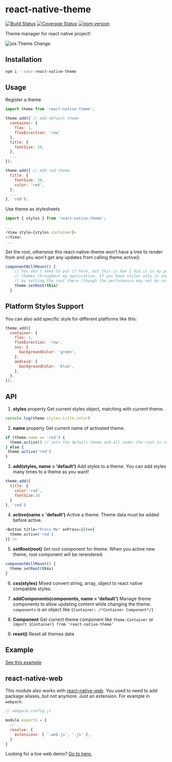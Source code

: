 # react-native-theme
[![Build Status](https://travis-ci.org/apentle/react-native-theme.svg?branch=master)](https://travis-ci.org/apentle/react-native-theme) [![Coverage Status](https://coveralls.io/repos/github/apentle/react-native-theme/badge.svg?branch=master)](https://coveralls.io/github/apentle/react-native-theme?branch=master) [![npm version](https://badge.fury.io/js/react-native-theme.svg)](https://badge.fury.io/js/react-native-theme)

Theme manager for react native project!

![ios Theme Change](https://raw.githubusercontent.com/apentle/react-native-theme-example/master/screenshot1.gif)

## Installation
```bash
npm i --save react-native-theme
```

## Usage
Register a theme
```javascript
import theme from 'react-native-theme';

theme.add({ // Add default theme
  container: {
    flex: 1,
    flexDirection: 'row'
  },
  title: {
    fontSize: 20,
  },
  ...
});

theme.add({ // Add red theme
  title: {
    fontSize: 20,
    color: 'red',
  },
  ...
}, 'red');
```

Use theme as stylesheets
```javascript
import { styles } from 'react-native-theme';

...
<View style={styles.container}>
</View>
...
```

Set the root, otherwise this react-native-theme won't have a tree to render from and you won't get any updates from calling theme.active()
```javascript
componentWillMount() {
    // You don't need to put it here, but this is how I did it in my parent React.Component, as I had styles based on
    // themes throughout my application. If you have styles only in one area, you will have improved performance
    // by setting the root there (though the performance may not be noticable for many applications).
    theme.setRoot(this)
  }
```

## Platform Styles Support
You can also add specific style for different platforms like this:
```javascript
theme.add({
  container: {
    flex: 1,
    flexDirection: 'row',
    ios: {
      backgroundColor: 'green',
    },
    android: {
      backgroundColor: 'blue',
    },
  },
});
```

## API

1. **styles** property
Get current styles object, matching with current theme.
```javascript
console.log(theme.styles.title.color)
```

2. **name** property
Get current name of activated theme.
```javascript
if (theme.name == 'red') {
  theme.active() // sets the default theme and all under the root is rerendered
} else {
 theme.active('red')
}
```

3. **add(styles, name = 'default')**
Add styles to a theme. You can add styles many times to a theme as you want!
```javascript
theme.add({
  title: {
    color:'red',
    fontSize:24
  }
}, 'red')
```

4. **active(name = 'default')**
Active a theme. Theme data must be added before active.
```javascript
<Button title="Press Me" onPress={()=>{
  theme.active('red')
}} />
```

5. **setRoot(root)**
Set root component for theme. When you active new theme, root component will be rerendered.
```javascript
componentWillMount() {
  theme.setRoot(this)
}
```

6. **css(styles)**
Mixed convert string, array, object to react native compatible styles.

7. **addComponents(components, name = 'default')**
Manage theme components to allow updating content while changing the theme. `components` is an object like `{Container: /*Container Component*/}`

8. **Component**
Get current theme component like `theme.Container` or `import {Container} from 'react-native-theme'`

9. **reset()**
Reset all themes data

## Example

[See this example](https://github.com/apentle/react-native-theme-example)

## react-native-web
This module also works with [react-native-web](https://github.com/necolas/react-native-web). You used to need to add package aliases, but not anymore. Just an extension. For example in `webpack`:
```javascript
// webpack.config.js

module.exports = {
  // ...
  resolve: {
    extensions: [ '.web.js', '.js' ],
  }
}
```

Looking for a live web demo? [Go to here.](https://rawgit.com/apentle/react-native-theme-example/master/web/index.html)
